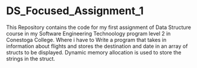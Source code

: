 # DS_Focused_Assignment_1 
This Repository contains the code for my first assignment of Data Structure course in my Software Engineering Technoology program level 2 in Conestoga College. Where i have to Write a program that takes in information about flights and stores the destination and date in an array of structs to be displayed. Dynamic memory allocation is used to store the strings in the struct.
